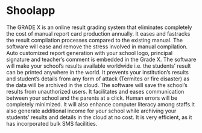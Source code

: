 # Shoolapp
The GRADE X is an online result grading system that eliminates completely the cost of manual report card production annually. It eases and fastracks the result compilation processes compared to the existing manual. The software will ease and remove the stress involved in manual compilation. Auto customized report generation with your school logo, principal signature and teacher’s comment is embedded in the Grade X. The software will make your school’s results available worldwide i.e. the students’ result can be printed anywhere in the world. It prevents your institution’s results and student’s details from any form of attack (Termites or fire disaster) as the data will be archived in the cloud. The software will save the school’s results from unauthorized users. It facilitates and eases communication between your school and the parents at a click. Human errors will be completely minimized. It will also enhance computer literacy among staffs.It also generate additional income for your school while archiving your students’ results and details in the cloud at no cost. It is very efficient, as it has incorporated bulk SMS facilities.
